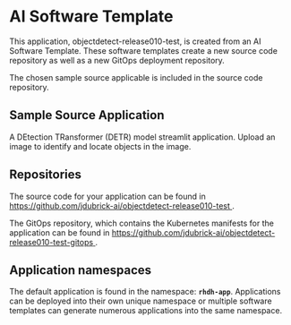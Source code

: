 # AI Software Template

This application, objectdetect-release010-test, is created from an AI Software Template. These software templates create a new source code repository as well as a new GitOps deployment repository.

The chosen sample source applicable is included in the source code repository.

## Sample Source Application

A DEtection TRansformer (DETR) model streamlit application. Upload an image to identify and locate objects in the image.

## Repositories

The source code for your application can be found in [https://github.com/jdubrick-ai/objectdetect-release010-test ](https://github.com/jdubrick-ai/objectdetect-release010-test ).
 
The GitOps repository, which contains the Kubernetes manifests for the application can be found in 
[https://github.com/jdubrick-ai/objectdetect-release010-test-gitops ](https://github.com/jdubrick-ai/objectdetect-release010-test-gitops ). 

## Application namespaces 

The default application is found in the namespace: **`rhdh-app`**. Applications can be deployed into their own unique namespace or multiple software templates can generate numerous applications into the same namespace.